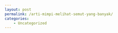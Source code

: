 ```yaml
---
layout: post
permalink: /arti-mimpi-melihat-semut-yang-banyak/
categories:
    - Uncategorized
---
```


